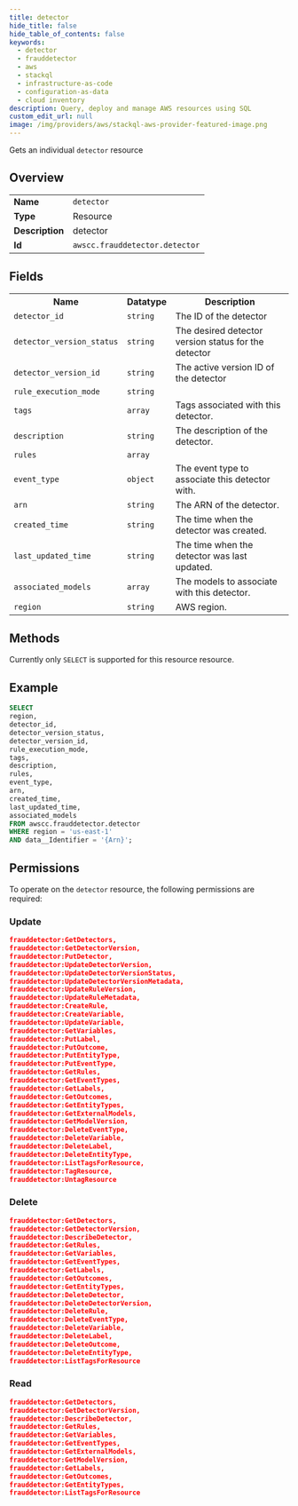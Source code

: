```yaml
---
title: detector
hide_title: false
hide_table_of_contents: false
keywords:
  - detector
  - frauddetector
  - aws
  - stackql
  - infrastructure-as-code
  - configuration-as-data
  - cloud inventory
description: Query, deploy and manage AWS resources using SQL
custom_edit_url: null
image: /img/providers/aws/stackql-aws-provider-featured-image.png
---
```

Gets an individual <code>detector</code> resource

## Overview
<table><tbody>
<tr><td><b>Name</b></td><td><code>detector</code></td></tr>
<tr><td><b>Type</b></td><td>Resource</td></tr>
<tr><td><b>Description</b></td><td>detector</td></tr>
<tr><td><b>Id</b></td><td><code>awscc.frauddetector.detector</code></td></tr>
</tbody></table>

## Fields
<table><tbody>
<tr><th>Name</th><th>Datatype</th><th>Description</th></tr>
<tr><td><code>detector_id</code></td><td><code>string</code></td><td>The ID of the detector</td></tr>
<tr><td><code>detector_version_status</code></td><td><code>string</code></td><td>The desired detector version status for the detector</td></tr>
<tr><td><code>detector_version_id</code></td><td><code>string</code></td><td>The active version ID of the detector</td></tr>
<tr><td><code>rule_execution_mode</code></td><td><code>string</code></td><td></td></tr>
<tr><td><code>tags</code></td><td><code>array</code></td><td>Tags associated with this detector.</td></tr>
<tr><td><code>description</code></td><td><code>string</code></td><td>The description of the detector.</td></tr>
<tr><td><code>rules</code></td><td><code>array</code></td><td></td></tr>
<tr><td><code>event_type</code></td><td><code>object</code></td><td>The event type to associate this detector with.</td></tr>
<tr><td><code>arn</code></td><td><code>string</code></td><td>The ARN of the detector.</td></tr>
<tr><td><code>created_time</code></td><td><code>string</code></td><td>The time when the detector was created.</td></tr>
<tr><td><code>last_updated_time</code></td><td><code>string</code></td><td>The time when the detector was last updated.</td></tr>
<tr><td><code>associated_models</code></td><td><code>array</code></td><td>The models to associate with this detector.</td></tr>
<tr><td><code>region</code></td><td><code>string</code></td><td>AWS region.</td></tr>

</tbody></table>

## Methods
Currently only <code>SELECT</code> is supported for this resource resource.

## Example
```sql
SELECT
region,
detector_id,
detector_version_status,
detector_version_id,
rule_execution_mode,
tags,
description,
rules,
event_type,
arn,
created_time,
last_updated_time,
associated_models
FROM awscc.frauddetector.detector
WHERE region = 'us-east-1'
AND data__Identifier = '{Arn}';
```

## Permissions

To operate on the <code>detector</code> resource, the following permissions are required:

### Update
```json
frauddetector:GetDetectors,
frauddetector:GetDetectorVersion,
frauddetector:PutDetector,
frauddetector:UpdateDetectorVersion,
frauddetector:UpdateDetectorVersionStatus,
frauddetector:UpdateDetectorVersionMetadata,
frauddetector:UpdateRuleVersion,
frauddetector:UpdateRuleMetadata,
frauddetector:CreateRule,
frauddetector:CreateVariable,
frauddetector:UpdateVariable,
frauddetector:GetVariables,
frauddetector:PutLabel,
frauddetector:PutOutcome,
frauddetector:PutEntityType,
frauddetector:PutEventType,
frauddetector:GetRules,
frauddetector:GetEventTypes,
frauddetector:GetLabels,
frauddetector:GetOutcomes,
frauddetector:GetEntityTypes,
frauddetector:GetExternalModels,
frauddetector:GetModelVersion,
frauddetector:DeleteEventType,
frauddetector:DeleteVariable,
frauddetector:DeleteLabel,
frauddetector:DeleteEntityType,
frauddetector:ListTagsForResource,
frauddetector:TagResource,
frauddetector:UntagResource
```

### Delete
```json
frauddetector:GetDetectors,
frauddetector:GetDetectorVersion,
frauddetector:DescribeDetector,
frauddetector:GetRules,
frauddetector:GetVariables,
frauddetector:GetEventTypes,
frauddetector:GetLabels,
frauddetector:GetOutcomes,
frauddetector:GetEntityTypes,
frauddetector:DeleteDetector,
frauddetector:DeleteDetectorVersion,
frauddetector:DeleteRule,
frauddetector:DeleteEventType,
frauddetector:DeleteVariable,
frauddetector:DeleteLabel,
frauddetector:DeleteOutcome,
frauddetector:DeleteEntityType,
frauddetector:ListTagsForResource
```

### Read
```json
frauddetector:GetDetectors,
frauddetector:GetDetectorVersion,
frauddetector:DescribeDetector,
frauddetector:GetRules,
frauddetector:GetVariables,
frauddetector:GetEventTypes,
frauddetector:GetExternalModels,
frauddetector:GetModelVersion,
frauddetector:GetLabels,
frauddetector:GetOutcomes,
frauddetector:GetEntityTypes,
frauddetector:ListTagsForResource
```

